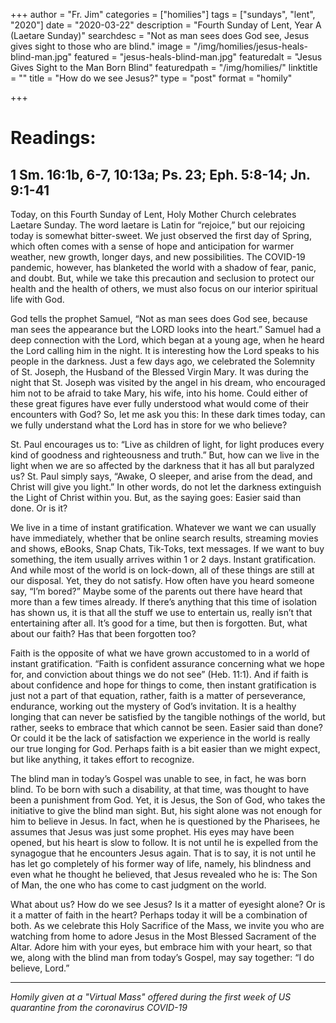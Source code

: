 +++
author = "Fr. Jim"
categories = ["homilies"]
tags = ["sundays", "lent", "2020"]
date = "2020-03-22"
description = "Fourth Sunday of Lent, Year A (Laetare Sunday)"
searchdesc = "Not as man sees does God see, Jesus gives sight to those who are blind."
image = "/img/homilies/jesus-heals-blind-man.jpg"
featured = "jesus-heals-blind-man.jpg"
featuredalt = "Jesus Gives Sight to the Man Born Blind"
featuredpath = "/img/homilies/"
linktitle = ""
title = "How do we see Jesus?"
type = "post"
format = "homily"

+++

# Readings:
## 1 Sm. 16:1b, 6-7, 10:13a; Ps. 23; Eph. 5:8-14; Jn. 9:1-41

Today, on this Fourth Sunday of Lent, Holy Mother Church celebrates Laetare Sunday. The word laetare is Latin for “rejoice,” but our rejoicing today is somewhat bitter-sweet. We just observed the first day of Spring, which often comes with a sense of hope and anticipation for warmer weather, new growth, longer days, and new possibilities. The COVID-19 pandemic, however, has blanketed the world with a shadow of fear, panic, and doubt. But, while we take this precaution and seclusion to protect our health and the health of others, we must also focus on our interior spiritual life with God.

God tells the prophet Samuel, “Not as man sees does God see, because man sees the appearance but the LORD looks into the heart.” Samuel had a deep connection with the Lord, which began at a young age, when he heard the Lord calling him in the night. It is interesting how the Lord speaks to his people in the darkness. Just a few days ago, we celebrated the Solemnity of St. Joseph, the Husband of the Blessed Virgin Mary. It was during the night that St. Joseph was visited by the angel in his dream, who encouraged him not to be afraid to take Mary, his wife, into his home. Could either of these great figures have ever fully understood what would come of their encounters with God? So, let me ask you this: In these dark times today, can we fully understand what the Lord has in store for we who believe?

St. Paul encourages us to: “Live as children of light, for light produces every kind of goodness and righteousness and truth.” But, how can we live in the light when we are so affected by the darkness that it has all but paralyzed us? St. Paul simply says, “Awake, O sleeper, and arise from the dead, and Christ will give you light.” In other words, do not let the darkness extinguish the Light of Christ within you. But, as the saying goes: Easier said than done. Or is it?

We live in a time of instant gratification. Whatever we want we can usually have immediately, whether that be online search results, streaming movies and shows, eBooks, Snap Chats, Tik-Toks, text messages. If we want to buy something, the item usually arrives within 1 or 2 days. Instant gratification. And while most of the world is on lock-down, all of these things are still at our disposal. Yet, they do not satisfy. How often have you heard someone say, “I’m bored?” Maybe some of the parents out there have heard that more than a few times already. If there’s anything that this time of isolation has shown us, it is that all the stuff we use to entertain us, really isn’t that entertaining after all. It’s good for a time, but then is forgotten. But, what about our faith? Has that been forgotten too?

Faith is the opposite of what we have grown accustomed to in a world of instant gratification. “Faith is confident assurance concerning what we hope for, and conviction about things we do not see” (Heb. 11:1). And if faith is about confidence and hope for things to come, then instant gratification is just not a part of that equation, rather, faith is a matter of perseverance, endurance, working out the mystery of God’s invitation. It is a healthy longing that can never be satisfied by the tangible nothings of the world, but rather, seeks to embrace that which cannot be seen. Easier said than done? Or could it be the lack of satisfaction we experience in the world is really our true longing for God. Perhaps faith is a bit easier than we might expect, but like anything, it takes effort to recognize.

The blind man in today’s Gospel was unable to see, in fact, he was born blind. To be born with such a disability, at that time, was thought to have been a punishment from God. Yet, it is Jesus, the Son of God, who takes the initiative to give the blind man sight. But, his sight alone was not enough for him to believe in Jesus. In fact, when he is questioned by the Pharisees, he assumes that Jesus was just some prophet. His eyes may have been opened, but his heart is slow to follow. It is not until he is expelled from the synagogue that he encounters Jesus again. That is to say, it is not until he has let go completely of his former way of life, namely, his blindness and even what he thought he believed, that Jesus revealed who he is: The Son of Man, the one who has come to cast judgment on the world.

What about us? How do we see Jesus? Is it a matter of eyesight alone? Or is it a matter of faith in the heart? Perhaps today it will be a combination of both. As we celebrate this Holy Sacrifice of the Mass, we invite you who are watching from home to adore Jesus in the Most Blessed Sacrament of the Altar. Adore him with your eyes, but embrace him with your heart, so that we, along with the blind man from today’s Gospel, may say together: “I do believe, Lord.”

---

*Homily given at a "Virtual Mass" offered during the first week of US quarantine from the coronavirus COVID-19*
